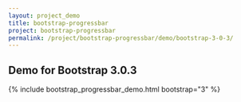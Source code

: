 ```yaml
---
layout: project_demo
title: bootstrap-progressbar
project: bootstrap-progressbar
permalink: /project/bootstrap-progressbar/demo/bootstrap-3-0-3/
---
```


<script type="text/javascript">
    loadCSS("{{ page.url }}../css/bootstrap-progressbar-3.0.3.css")
</script>

<h2 class="text-center">Demo for Bootstrap 3.0.3</h2>

{% include bootstrap_progressbar_demo.html bootstrap="3" %}
